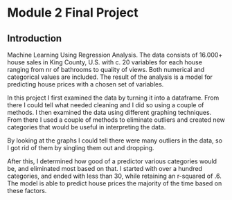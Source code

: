 
# Module 2 Final Project


## Introduction

Machine Learning Using Regression Analysis. The data consists of 16.000+ house sales in King County, U.S. with c. 20 variables for each house ranging from nr of bathrooms to quality of views. Both numerical and categorical values are included. The result of the analysis is a model for predicting house prices with a chosen set of variables.

In this project I first examined the data by turning it into a dataframe. From there I could tell what needed cleaning and I did so using a couple of methods. I then examined the data using different graphing techniques. From there I used a couple of methods to eliminate outliers and created new categories that would be useful in interpreting the data.

By looking at the graphs I could tell there were many outliers in the data, so I got rid of them by singling them out and dropping.

After this, I determined how good of a predictor various categories would be, and eliminated most based on that. I started with over a hundred categories, and ended with less than 30, while retaining an r-squared of .6. The model is able to predict house prices the majority of the time based on these factors.